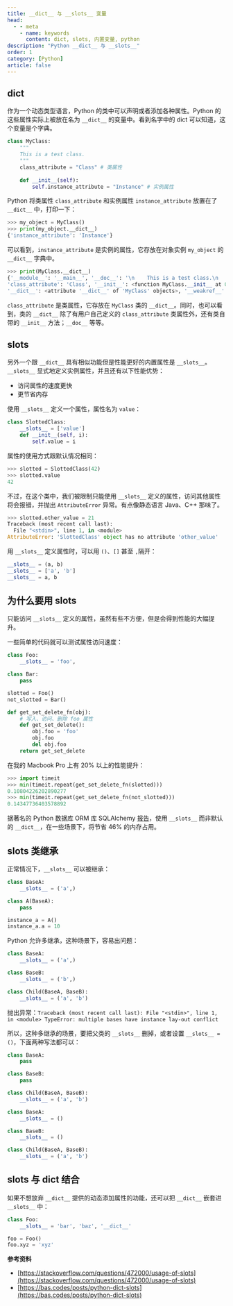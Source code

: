 ```yaml
---
title: __dict__ 与 __slots__ 变量
head:
  - - meta
    - name: keywords
      content: dict, slots, 内置变量, python
description: "Python __dict__ 与 __slots__"
order: 1
category: [Python]
article: false
---
```


## __dict__

作为一个动态类型语言，Python 的类中可以声明或者添加各种属性。Python 的这些属性实际上被放在名为 `__dict__` 的变量中。看到名字中的 dict 可以知道，这个变量是个字典。

```python
class MyClass:
    """
    This is a test class.
    """
    class_attribute = "Class" # 类属性
    
    def __init__(self):
        self.instance_attribute = "Instance" # 实例属性
```

Python 将类属性 `class_attribute` 和实例属性 `instance_attribute` 放置在了 `__dict__` 中，打印一下：

```python
>>> my_object = MyClass()
>>> print(my_object.__dict__)
{'instance_attribute': 'Instance'}
```

可以看到，`instance_attribute` 是实例的属性，它存放在对象实例 `my_object` 的 `__dict__` 字典中。

```python
>>> print(MyClass.__dict__)
{'__module__': '__main__', '__doc__': '\n    This is a test class.\n    ', 
'class_attribute': 'Class', '__init__': <function MyClass.__init__ at 0x7fd3c51aa268>, 
'__dict__': <attribute '__dict__' of 'MyClass' objects>, '__weakref__': <attribute '__weakref__' of 'MyClass' objects>}
```

`class_attribute` 是类属性，它存放在 `MyClass` 类的 `__dict__`。同时，也可以看到，类的 `__dict__` 除了有用户自己定义的 `class_attribute` 类属性外，还有类自带的 `__init__` 方法；`__doc__` 等等。

## __slots__

另外一个跟 `__dict__` 具有相似功能但是性能更好的内置属性是 `__slots__`。`__slots__` 显式地定义实例属性，并且还有以下性能优势：

* 访问属性的速度更快
* 更节省内存

使用 `__slots__` 定义一个属性，属性名为 `value`：

```python
class SlottedClass:
    __slots__ = ['value']
    def __init__(self, i):
        self.value = i
```

属性的使用方式跟默认情况相同：

```python
>>> slotted = SlottedClass(42)
>>> slotted.value
42
```

不过，在这个类中，我们被限制只能使用 `__slots__` 定义的属性，访问其他属性将会报错，并抛出 `AttributeError` 异常。有点像静态语言 Java、C++ 那味了。

```python
>>> slotted.other_value = 21
Traceback (most recent call last):
  File "<stdin>", line 1, in <module>
AttributeError: 'SlottedClass' object has no attribute 'other_value'
```

用 `__slots__` 定义属性时，可以用 `()`、`[]` 甚至 `,`隔开：

```python
__slots__ = (a, b)
__slots__ = ['a', 'b']
__slots__ = a, b
```

## 为什么要用 __slots__

只能访问 `__slots__` 定义的属性，虽然有些不方便，但是会得到性能的大幅提升。

一些简单的代码就可以测试属性访问速度：

```python
class Foo: 
    __slots__ = 'foo',

class Bar: 
    pass

slotted = Foo()
not_slotted = Bar()

def get_set_delete_fn(obj):
    # 写入、访问、删除 foo 属性
    def get_set_delete():
        obj.foo = 'foo'
        obj.foo
        del obj.foo
    return get_set_delete
```

在我的 Macbook Pro 上有 20% 以上的性能提升：

```python
>>> import timeit
>>> min(timeit.repeat(get_set_delete_fn(slotted)))
0.10804226202890277
>>> min(timeit.repeat(get_set_delete_fn(not_slotted)))
0.14347736403578892
```

据著名的 Python 数据库 ORM 库 SQLAlchemy [报告](https://docs.sqlalchemy.org/en/20/changelog/migration_10.html#significant-improvements-in-structural-memory-use)，使用 `__slots__` 而非默认的 `__dict__`，在一些场景下，将节省 46% 的内存占用。

## __slots__ 类继承

正常情况下，`__slots__` 可以被继承：

```python
class BaseA: 
    __slots__ = ('a',)

class A(BaseA):
    pass

instance_a = A()
instance_a.a = 10
```

Python 允许多继承，这种场景下，容易出问题：

```python
class BaseA: 
    __slots__ = ('a',)

class BaseB: 
    __slots__ = ('b',)

class Child(BaseA, BaseB): 
    __slots__ = ('a', 'b')
```

抛出异常：`Traceback (most recent call last):
  File "<stdin>", line 1, in <module>
TypeError: multiple bases have instance lay-out conflict`

所以，这种多继承的场景，要把父类的 `__slots__` 删掉，或者设置 `__slots__ = ()`，下面两种写法都可以：

```python
class BaseA: 
    pass

class BaseB: 
    pass

class Child(BaseA, BaseB): 
    __slots__ = ('a', 'b')
```

```python
class BaseA: 
    __slots__ = ()

class BaseB: 
    __slots__ = ()

class Child(BaseA, BaseB): 
    __slots__ = ('a', 'b')
```

## __slots__ 与 __dict__ 结合

如果不想放弃 `__dict__` 提供的动态添加属性的功能，还可以把 `__dict__` 嵌套进 `__slots__` 中：

```python
class Foo:
    __slots__ = 'bar', 'baz', '__dict__'

foo = Foo()
foo.xyz = 'xyz'
```

**参考资料**

* [https://stackoverflow.com/questions/472000/usage-of-slots](https://stackoverflow.com/questions/472000/usage-of-slots)
* [https://bas.codes/posts/python-dict-slots](https://bas.codes/posts/python-dict-slots)

